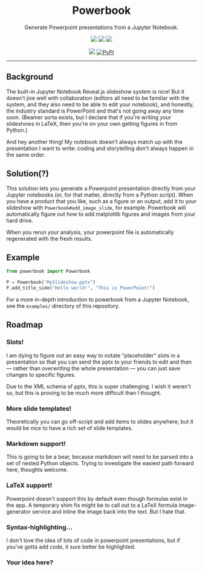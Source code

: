<p align=center><h1 align=center>Powerbook</h1></p>
<p align=center>Generate Powerpoint presentations from a Jupyter Notebook.</p>

<p align=center>
  <a href="https://github.com/j6k4m8/powerbook/" alt="GitHub repo size"><img src="https://img.shields.io/github/repo-size/j6k4m8/powerbook?style=for-the-badge" /></a>
  <a href="https://github.com/j6k4m8/powerbook" alt="GitHub last commit"><img src="https://img.shields.io/github/last-commit/j6k4m8/powerbook?style=for-the-badge" /></a>
  <a href="https://github.com/j6k4m8/powerbook" alt="This repo is pretty dope."><img src="https://img.shields.io/badge/pretty%20dope-%F0%9F%91%8C-blue?style=for-the-badge" /></a>
</p>
<p align=center>
  <a href="https://github.com/j6k4m8/powerbook" alt="This repo is licensed under Apache 2.0"><img src="https://img.shields.io/github/license/j6k4m8/powerbook?style=for-the-badge" /></a>
  <a href="https://pypi.org/project/powerbook/"><img alt="PyPI" src="https://img.shields.io/pypi/v/powerbook?style=for-the-badge"></a>
</p>

---

## Background

The built-in Jupyter Notebook Reveal.js slideshow system is nice! But it doesn't jive well with collaboration (editors all need to be familiar with the system, and they also need to be able to edit your notebook), and honestly, the industry standard is PowerPoint and that's not going away any time soon. (Beamer sorta exists, but I declare that if you're writing your slideshows in LaTeX, then you're on your own getting figures in from Python.)

And hey another thing! My notebook doesn't always match up with the presentation I want to write: coding and storytelling don't always happen in the same order.

## Solution(?)

This solution lets you generate a Powerpoint presentation directly from your Jupyter notebooks (or, for that matter, directly from a Python script). When you have a product that you like, such as a figure or an output, add it to your slideshow with `Powerbook#add_image_slide`, for example. Powerbook will automatically figure out how to add matplotlib figures and images from your hard drive.

When you rerun your analysis, your powerpoint file is automatically regenerated with the fresh results.

## Example

```python
from powerbook import Powerbook

P = Powerbook("MySlideshow.pptx")
P.add_title_side("Hello world!", "This is PowerPoint!")
```

For a more in-depth introduction to powerbook from a Jupyter Notebook, see the `examples/` directory of this repository.

## Roadmap

### Slots!

I am dying to figure out an easy way to notate "placeholder" slots in a presentation so that you can send the pptx to your friends to edit and then — rather than overwriting the whole presentation — you can just save changes to specific figures.

Due to the XML schema of pptx, this is super challenging. I wish it weren't so, but this is proving to be much more difficult than I thought.

### More slide templates!

Theoretically you can go off-script and add items to slides anywhere, but it would be nice to have a rich set of slide templates.

### Markdown support!

This is going to be a bear, because markdown will need to be parsed into a set of nested Python objects. Trying to investigate the easiest path forward here, thoughts welcome.

### LaTeX support!

Powerpoint doesn't support this by default even though formulas exist in the app. A temporary shim fix might be to call out to a LaTeX formula image-generator service and inline the image back into the text. But I hate that.

### Syntax-highlighting...

I don't love the idea of lots of code in powerpoint presentations, but if you've gotta add code, it sure better be highlighted.

### Your idea here?
